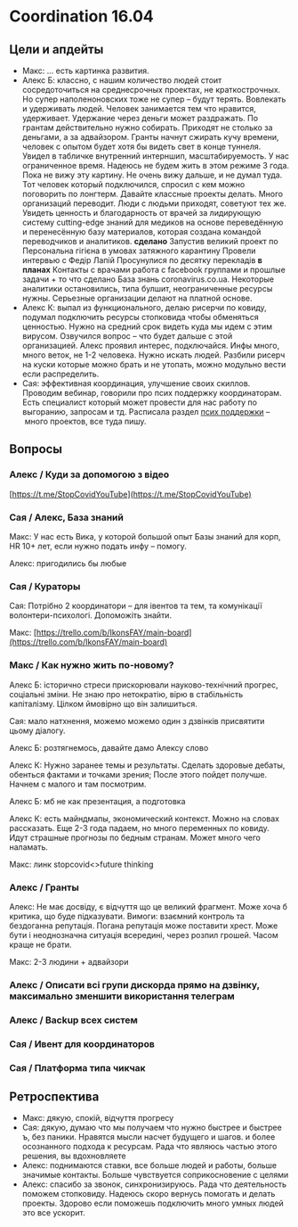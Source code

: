 # Coordination 16.04

## Цели и апдейты

* Макс: ... есть картинка развития. 
* Алекс Б: классно, с нашим количество людей стоит сосредоточиться на среднесрочных проектах, не краткострочных. Но супер наполеноновских тоже не супер – будут терять. Вовлекать и удерживать людей. Человек занимается тем что нравится, удерживает. Удержание через деньги может раздражать. По грантам действительно нужно собирать. Приходят не столько за деньгами, а за адвайзором. Гранты начнут сжирать кучу времени, человек с опытом будет хотя бы видеть свет в конце туннеля. Увидел в табличке внутренний интерншип, масштабируемость. У нас ограниченное время. Надеюсь не будем жить в этом режиме 3 года. Пока не вижу эту картину. Не очень вижу дальше, и не думал туда. Тот человек который подключился, спросил с кем можно поговорить по лонгтерм. Давайте классные проекты делать. Много организаций переводит. Люди с людьми приходят, советуют тех же. Увидеть ценность и благодарность от врачей за лидирующую систему cutting-edge знаний для медиков на основе переведённую и перенесённую базу материалов, которая создана командой переводчиков и аналитиков. **сделано** Запустив великий проект по Персональна гігієна в умовах затяжного карантину Провели интервью с Федір Лапій Просунулися по десятку перекладів **в планах** Контакты с врачами работа с facebook группами и прошлые задачи + то что сделано База знань coronavirus.co.ua. Некоторые аналитики остановились, типа булшит, неограниченные ресурсы нужны. Серьезные организации делают на платной основе.
* Алекс К: выпал из функционального, делаю рисерчи по ковиду, подумал подключить ресурсы стопковида чтобы обменяться ценностью. Нужно на средний срок видеть куда мы идем с этим вирусом. Озвучился вопрос – что будет дальше с этой организацией. Алекс проявил интерес, подключайся. Инфы много, много веток, не 1-2 человека. Нужно искать людей. Разбили рисерч на куски которые можно брать и не утопать, можно модульно вести если распределить.
* Сая: эффективная координация, улучшение своих скиллов. Проводим вебинар, говорили про псих поддержку координаторам. Есть специалист который может провести для нас работу по выгоранию, запросам и тд. Расписала раздел [псих поддержки](../../../medikam/psychological-support/) – много проектов, все туда пишу.

## Вопросы

### Алекс / Куди за допомогою з відео

[https://t.me/StopCovidYouTube](https://t.me/StopCovidYouTube)

### Сая / Алекс, База знаний

Макс: У нас есть Вика, у которой большой опыт Базы знаний для корп, HR 10+ лет, если нужно подать инфу – помогу. 

Алекс: пригодились бы любые

### Сая / Кураторы

Сая: Потрібно 2 координатори – для івентов та тем, та комунікації волонтери-психологі. Допоможіть знайти. 

Макс: [https://trello.com/b/IkonsFAY/main-board](https://trello.com/b/IkonsFAY/main-board)

### Макс / Как нужно жить по-новому?

Алекс Б: історично стреси прискорювали науково-технічний прогрес, соціальні зміни. Не знаю про нетократію, вірю в стабільність капіталізму. Цілком ймовірно що він залишиться.

Сая: мало натхнення, можемо можемо один з дзвінків присвятити цьому діалогу. 

Алекс Б: розтягнемось, давайте дамо Алексу слово

Алекс К: Нужно заранее темы и результаты. Сделать здоровые дебаты, обенться фактами и точками зрения; После этого пойдет получше. Начнем с малого и там посмотрим.

Алекс Б: мб не как презентация, а подготовка

Алекс К: есть майндмапы, экономический контекст. Можно на словах рассказать. Еще 2-3 года падаем, но много переменных по ковиду. Идут страшные прогнозы по бедным странам. Может много чего наламать.

Макс: линк stopcovid&lt;&gt;future thinking

### Алекс / Гранты

Алекс: Не має досвіду, є відчуття що це великий фрагмент. Може хоча б критика, що буде підказувати. Вимоги: взаємний контроль та бездоганна репутація. Погана репутація може поставити хрест. Може бути і неоднозначна ситуація всередині, через розпил грошей. Часом краще не брати.

Макс: 2-3 людини + адвайзори

### Алекс / Описати всі групи дискорда прямо на дзвінку, максимально зменшити використання телеграм 



### Алекс / Backup всех систем

### Сая / Ивент для координаторов

### Сая / Платформа типа чикчак 

## Ретроспектива

* Макс: дякую, спокій, відчуття прогресу
* Сая: дякую, думаю что мы получаем что нужно быстрее и быстрее ъ, без паники. Нравятся мысли насчет будущего и шагов. и более осознанного подхода к ресурсам. Рада что являюсь частью этого решения, вы вдохновляете
* Алекс: поднимаются ставки, все больше людей и работы, больше значимые контакты. Больше чувствуется соприкосновение с целями
* Алекс: спасибо за звонок, синхронизируюсь. Рада что деятельность поможем стопковиду. Надеюсь скоро вернусь помогать и делать проекты. Здорово если поможешь подключить много умных людей это все ускорит.



